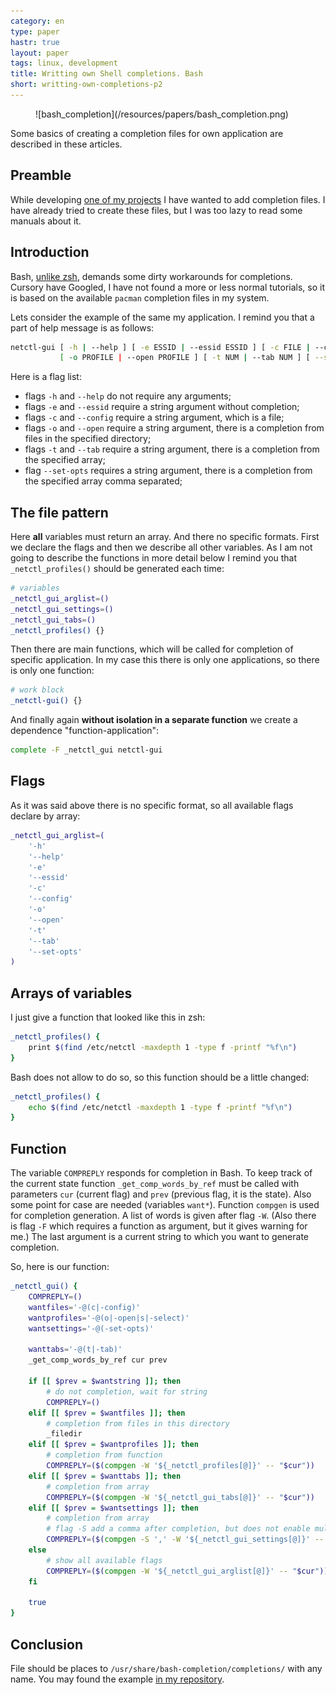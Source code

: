 ```yaml
---
category: en
type: paper
hastr: true
layout: paper
tags: linux, development
title: Writting own Shell completions. Bash
short: writting-own-completions-p2
---
```

<figure class="img">![bash_completion](/resources/papers/bash_completion.png)</figure> Some basics of creating a completion files for own application are described in these articles.

<!--more-->

## <a href="#preamble" class="anchor" id="preamble"><span class="octicon octicon-link"></span></a>Preamble

While developing [one of my projects](/ru/projects/netctl-gui "Netctl-gui project page") I have wanted to add completion files. I have already tried to create these files, but I was too lazy to read some manuals about it.

## <a href="#introduction" class="anchor" id="introduction"><span class="octicon octicon-link"></span></a>Introduction

Bash, [unlike zsh](/ru/2014/07/17/writting-own-completions-p1 "Zsh completions paper"), demands some dirty workarounds for completions. Cursory have Googled, I have not found a more or less normal tutorials, so it is based on the available `pacman` completion files in my system.

Lets consider the example of the same my application. I remind you that a part of help message is as follows:

```bash
netctl-gui [ -h | --help ] [ -e ESSID | --essid ESSID ] [ -с FILE | --config FILE ]
           [ -o PROFILE | --open PROFILE ] [ -t NUM | --tab NUM ] [ --set-opts OPTIONS ]
```

Here is a flag list:
* flags `-h` and `--help` do not require any arguments;
* flags `-e` and `--essid` require a string argument without completion;
* flags `-c` and `--config` require a string argument, which is a file;
* flags `-o` and `--open` require a string argument, there is a completion from files in the specified directory;
* flags `-t` and `--tab` require a string argument, there is a completion from the specified array;
* flag `--set-opts` requires a string argument, there is a completion from the specified array comma separated;

## <a href="#file" class="anchor" id="file"><span class="octicon octicon-link"></span></a>The file pattern

Here **all** variables must return an array. And there no specific formats. First we declare the flags and then we describe all other variables. As I am not going to describe the functions in more detail below I remind you that `_netctl_profiles()` should be generated each time:

```bash
# variables
_netctl_gui_arglist=()
_netctl_gui_settings=()
_netctl_gui_tabs=()
_netctl_profiles() {}
```

Then there are main functions, which will be called for completion of specific application. In my case this there is only one applications, so there is only one function:

```bash
# work block
_netctl-gui() {}
```

And finally again **without isolation in a separate function** we create a dependence "function-application":

```bash
complete -F _netctl_gui netctl-gui
```

## <a href="#flags" class="anchor" id="flags"><span class="octicon octicon-link"></span></a>Flags

As it was said above there is no specific format, so all available flags declare by array:

```bash
_netctl_gui_arglist=(
    '-h'
    '--help'
    '-e'
    '--essid'
    '-c'
    '--config'
    '-o'
    '--open'
    '-t'
    '--tab'
    '--set-opts'
)
```

## <a href="#variables" class="anchor" id="variables"><span class="octicon octicon-link"></span></a>Arrays of variables

I just give a function that looked like this in zsh:

```bash
_netctl_profiles() {
    print $(find /etc/netctl -maxdepth 1 -type f -printf "%f\n")
}
```

Bash does not allow to do so, so this function should be a little changed:

```bash
_netctl_profiles() {
    echo $(find /etc/netctl -maxdepth 1 -type f -printf "%f\n")
}
```

## <a href="#body" class="anchor" id="body"><span class="octicon octicon-link"></span></a>Function

The variable `COMPREPLY` responds for completion in Bash. To keep track of the current state function `_get_comp_words_by_ref` must be called with parameters `cur` (current flag) and `prev` (previous flag, it is the state). Also some point for case are needed (variables `want*`). Function `compgen` is used for completion generation. A list of words is given after flag `-W`. (Also there is flag `-F` which requires a function as argument, but it gives warning for me.) The last argument is a current string to which you want to generate completion.

So, here is our function:

```bash
_netctl_gui() {
    COMPREPLY=()
    wantfiles='-@(c|-config)'
    wantprofiles='-@(o|-open|s|-select)'
    wantsettings='-@(-set-opts)'

    wanttabs='-@(t|-tab)'
    _get_comp_words_by_ref cur prev

    if [[ $prev = $wantstring ]]; then
        # do not completion, wait for string
        COMPREPLY=()
    elif [[ $prev = $wantfiles ]]; then
        # completion from files in this directory
        _filedir
    elif [[ $prev = $wantprofiles ]]; then
        # completion from function
        COMPREPLY=($(compgen -W '${_netctl_profiles[@]}' -- "$cur"))
    elif [[ $prev = $wanttabs ]]; then
        # completion from array
        COMPREPLY=($(compgen -W '${_netctl_gui_tabs[@]}' -- "$cur"))
    elif [[ $prev = $wantsettings ]]; then
        # completion from array
        # flag -S add a comma after completion, but does not enable multi-selection =(
        COMPREPLY=($(compgen -S ',' -W '${_netctl_gui_settings[@]}' -- "$cur"))
    else
        # show all available flags
        COMPREPLY=($(compgen -W '${_netctl_gui_arglist[@]}' -- "$cur"))
    fi

    true
}
```

## <a href="#conclusion" class="anchor" id="conclusion"><span class="octicon octicon-link"></span></a>Conclusion

File should be places to `/usr/share/bash-completion/completions/` with any name. You may found the example [in my repository](//raw.githubusercontent.com/arcan1s/netctl-gui/master/sources/gui/bash-completions "File").
